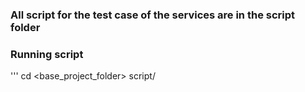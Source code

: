 ### All script for the test case of the services are in the script folder

### Running script

'''
cd <base_project_folder>
script/<script>.sh
'''


### Generate test data

'''
script/generate-data.sh
'''


### Kill all service

'''
script/killall.sh
'''


### Manual compiling

'''
javac DirectoryServiceImpl.java DaemonServiceImpl.java DownloadServiceImpl.java Client.java
'''


### Config files

See the config files in config/ for examples


### Running directory manualy

'''
java DirectoryServiceImpl <path-to-dir-config-file>
'''


### Running daemon manualy

'''
java DaemonServiceImpl <path-to-dir-config-file> <path-to-daemon-config-file>
'''


### Running download manually

'''
java DownloadServiceImpl <path-to-dir-config-file> <file-to-download> <number-of-favorable-sources> <path-to-download-folder> <para|seq>
'''

number-of-favorable-sources is the number of maximum source to use for downloading (directory may return smaller number of sources)


### Running the client implement both daemon and download

'''
java Client <path-to-dir-config-file> <path-to-daemon-config-file>
'''
